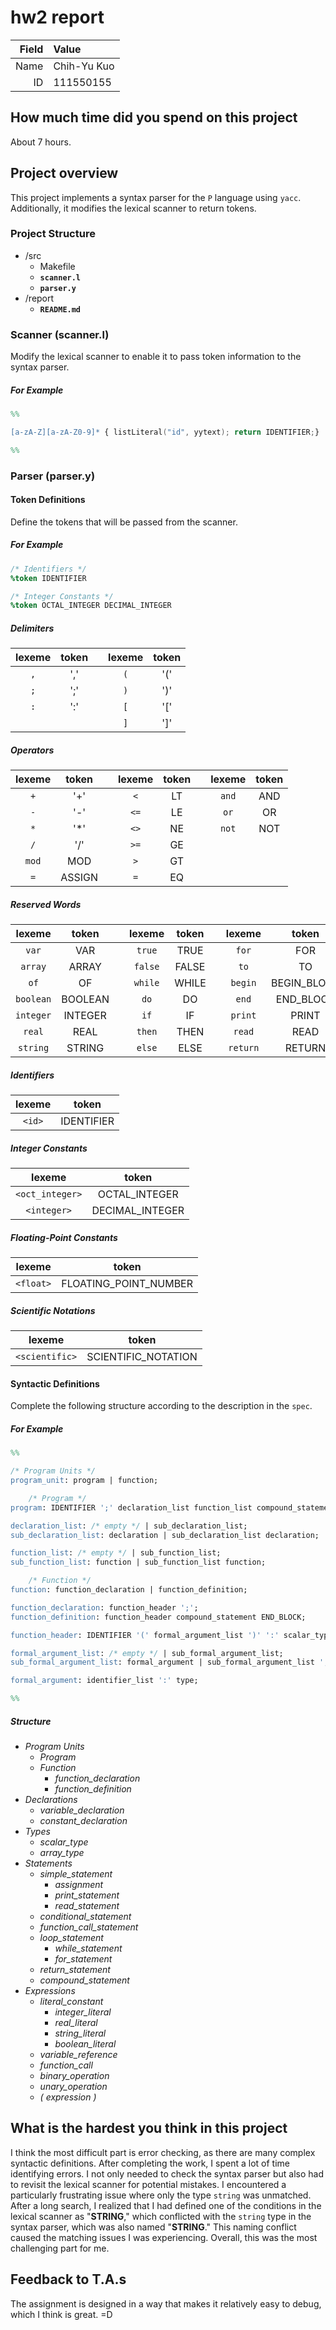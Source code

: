 # hw2 report

|Field|Value|
|-:|:-|
|Name|Chih-Yu Kuo|
|ID|111550155|

## How much time did you spend on this project

About 7 hours.

## Project overview

This project implements a syntax parser for the `P` language using `yacc`. Additionally, it modifies the lexical scanner to return tokens.

### Project Structure

- /src
  - Makefile
  - **`scanner.l`**
  - **`parser.y`**
- /report
  - **`README.md`**

### Scanner (scanner.l)

Modify the lexical scanner to enable it to pass token information to the syntax parser.

##### For Example

```lex
%%

[a-zA-Z][a-zA-Z0-9]* { listLiteral("id", yytext); return IDENTIFIER;}

%%
```

### Parser (parser.y)

#### Token Definitions

Define the tokens that will be passed from the scanner.

##### For Example

```yacc
/* Identifiers */
%token IDENTIFIER

/* Integer Constants */
%token OCTAL_INTEGER DECIMAL_INTEGER
```
##### Delimiters

|lexeme|token||lexeme|token|
|:-:|:-:|:-:|:-:|:-:|
|`,`|','||`(`|'('|
|`;`|';'||`)`|')'|
|`:`|':'||`[`|'['|
||||`]`|']'|

##### Operators

|lexeme|token||lexeme|token||lexeme|token|
|:-:|:-:|:-:|:-:|:-:|:-:|:-:|:-:|
|`+`|'+'||`<`|LT||`and`|AND|
|`-`|'-'||`<=`|LE||`or`|OR|
|`*`|'*'||`<>`|NE||`not`|NOT|
|`/`|'/'||`>=`|GE||
|`mod`|MOD||`>`|GT||
|`=`|ASSIGN||`=`|EQ||

##### Reserved Words

|lexeme|token||lexeme|token||lexeme|token|
|:-:|:-:|:-:|:-:|:-:|:-:|:-:|:-:|
|`var`|VAR||`true`|TRUE||`for`|FOR|
|`array`|ARRAY||`false`|FALSE||`to`|TO|
|`of`|OF||`while`|WHILE||`begin`|BEGIN_BLOCK|
|`boolean`|BOOLEAN||`do`|DO||`end`|END_BLOCK|
|`integer`|INTEGER||`if`|IF||`print`|PRINT|
|`real`|REAL||`then`|THEN||`read`|READ|
|`string`|STRING||`else`|ELSE||`return`|RETURN|

##### Identifiers

|lexeme|token|
|:-:|:-:|
|`<id>`|IDENTIFIER|

##### Integer Constants

|lexeme|token|
|:-:|:-:|
|`<oct_integer>`|OCTAL_INTEGER|
|`<integer>`|DECIMAL_INTEGER|

##### Floating-Point Constants

|lexeme|token|
|:-:|:-:|
|`<float>`|FLOATING_POINT_NUMBER|

##### Scientific Notations

|lexeme|token|
|:-:|:-:|
|`<scientific>`|SCIENTIFIC_NOTATION|

#### Syntactic Definitions

Complete the following structure according to the description in the `spec`.

##### For Example

```yacc
%%

/* Program Units */
program_unit: program | function;

    /* Program */
program: IDENTIFIER ';' declaration_list function_list compound_statement END_BLOCK;

declaration_list: /* empty */ | sub_declaration_list;
sub_declaration_list: declaration | sub_declaration_list declaration;

function_list: /* empty */ | sub_function_list;
sub_function_list: function | sub_function_list function;

    /* Function */
function: function_declaration | function_definition;

function_declaration: function_header ';';
function_definition: function_header compound_statement END_BLOCK;

function_header: IDENTIFIER '(' formal_argument_list ')' ':' scalar_type | IDENTIFIER '(' formal_argument_list ')';

formal_argument_list: /* empty */ | sub_formal_argument_list;
sub_formal_argument_list: formal_argument | sub_formal_argument_list ';' formal_argument;

formal_argument: identifier_list ':' type;

%%
```

##### Structure

- _Program Units_
  - _Program_
  - _Function_
    - _function_declaration_
    - _function_definition_
- _Declarations_
  - _variable_declaration_
  - _constant_declaration_
- _Types_
  - _scalar_type_
  - _array_type_
- _Statements_
  - _simple_statement_
    - _assignment_
    - _print_statement_
    - _read_statement_
  - _conditional_statement_
  - _function_call_statement_
  - _loop_statement_
    - _while_statement_
    - _for_statement_
  - _return_statement_
  - _compound_statement_
- _Expressions_
  - _literal_constant_
    - _integer_literal_
    - _real_literal_
    - _string_literal_
    - _boolean_literal_
  - _variable_reference_
  - _function_call_
  - _binary_operation_
  - _unary_operation_
  - _( expression )_

## What is the hardest you think in this project

I think the most difficult part is error checking, as there are many complex syntactic definitions. After completing the work, I spent a lot of time identifying errors. I not only needed to check the syntax parser but also had to revisit the lexical scanner for potential mistakes. I encountered a particularly frustrating issue where only the type `string` was unmatched. After a long search, I realized that I had defined one of the conditions in the lexical scanner as "**STRING**," which conflicted with the `string` type in the syntax parser, which was also named "**STRING**." This naming conflict caused the matching issues I was experiencing. Overall, this was the most challenging part for me.

## Feedback to T.A.s

The assignment is designed in a way that makes it relatively easy to debug, which I think is great. =D

